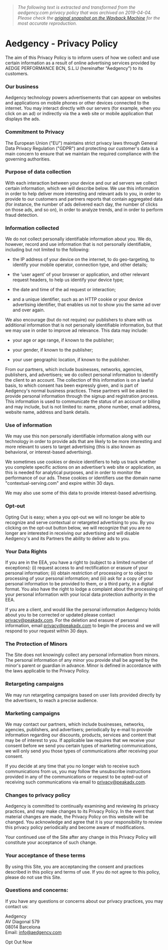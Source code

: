 > *The following text is extracted and transformed from the aedgency.com privacy policy that was archived on 2019-04-04. Please check the [original snapshot on the Wayback Machine](https://web.archive.org/web/20190404210802id_/https%3A//www.aedgency.com/privacy-policy) for the most accurate reproduction.*

# Aedgency - Privacy Policy

The aim of this Privacy Policy is to inform users of how we collect and use certain information as a result of online advertising services provided by AEDGE PERFORMANCE BCN, S.L.U (hereinafter “Aedgency”) to its customers.

### Our business

Aedgency technology powers advertisements that can appear on websites and applications on mobile phones or other devices connected to the internet. You may interact directly with our servers (for example, when you click on an ad) or indirectly via the a web site or mobile application that displays the ads.

### Commitment to Privacy

The European Union ("EU") maintains strict privacy laws through General Data Privacy Regulation ("GDPR") and protecting our customer's data is a main concern to ensure that we maintain the required compliance with the governing authorities.

### Purpose of data collection

With each interaction between your device and our ad servers we collect certain information, which we will describe below. We use this information in order to help deliver more interesting and relevant ads to you, in order to provide to our customers and partners reports that contain aggregated data (for instance, the number of ads delivered each day, the number of clicks on those ads, and so on), in order to analyze trends, and in order to perform fraud detection.

### Information collected

We do not collect personally identifiable information about you. We do, however, record and use information that is not personally identifiable, including but not limited to the following:

  * the IP address of your device on the internet, to do geo-targeting, to identify your mobile operator, connection type, and other details;

  * the ‘user agent’ of your browser or application, and other relevant request headers, to help us identify your device type;

  * the date and time of the ad request or interaction;

  * and a unique identifier, such as an HTTP cookie or your device advertising identifier, that enables us not to show you the same ad over and over again.




We also encourage (but do not require) our publishers to share with us additional information that is not personally identifiable information, but that we may use in order to improve ad relevance. This data may include:

  * your age or age range, if known to the publisher;

  * your gender, if known to the publisher;

  * your user geographic location, if known to the publisher.




From our partners, which include businesses, networks, agencies, publishers, and advertisers; we do collect personal information to identify the client to an account. The collection of this information is on a lawful basis, to which consent has been expressly given, and is part of Aedgency's normal business practices. These partners will be asked to provide personal information through the signup and registration process. This information is used to communicate the status of an account or billing and may include, but is not limited to: name, phone number, email address, website name, address and bank details.

### Use of information

We may use this non personally identifiable information along with our technology in order to provide ads that are likely to be more interesting and more relevant to users to target advertising (this is also known as behavioral, or interest-based advertising).

We sometimes use cookies or device identifiers to help us track whether you complete specific actions on an advertiser’s web site or application, as this is needed for analytical purposes, and in order to monitor the performance of our ads. These cookies or identifiers use the domain name "contextual-serving.com" and expire within 30 days.

We may also use some of this data to provide interest-based advertising.

### Opt-out

Opting Out is easy; when a you opt-out we will no longer be able to recognize and serve contextual or retargeted advertising to you. By you clicking on the opt-out button below, we will recognize that you are no longer are interested in receiving our advertising and will disable Aedgency's and its Partners the ability to deliver ads to you.

### Your Data Rights

If you are in the EEA, you have a right to (subject to a limited number of exceptions): (i) request access to and rectification or erasure of your personal information; (ii) obtain restriction of processing or to object to processing of your personal information; and (iii) ask for a copy of your personal information to be provided to them, or a third party, in a digital format. You also have the right to lodge a complaint about the processing of your personal information with your local data protection authority in the EEA.

If you are a client, and would like the personal information Aedgency holds about you to be corrected or updated please contact privacy@peakadx.com. For the deletion and erasure of personal information, email privacy@peakadx.com to begin the process and we will respond to your request within 30 days.

### The Protection of Minors

The Site does not knowingly collect any personal information from minors. The personal information of any minor you provide shall be agreed by the minor's parent or guardian in advance. Minor is defined in accordance with the laws applicable to the Privacy Policy.

### Retargeting campaigns

We may run retargeting campaigns based on user lists provided directly by the advertisers, to reach a precise audience.

### Marketing campaigns

We may contact our partners, which include businesses, networks, agencies, publishers, and advertisers; periodically by e-mail to provide information regarding our discounts, products, services and content that may be of interest to you. If applicable law requires that we receive your consent before we send you certain types of marketing communications, we will only send you those types of communications after receiving your consent.

If you decide at any time that you no longer wish to receive such communications from us, you may follow the unsubscribe instructions provided in any of the communications or request to be opted-out of receiving such communications via email to privacy@peakadx.com.

### Changes to privacy policy

Aedgency is committed to continually examining and reviewing its privacy practices, and may make changes to its Privacy Policy. In the event that material changes are made, the Privacy Policy on this website will be changed. You acknowledge and agree that it is your responsibility to review this privacy policy periodically and become aware of modifications.

Your continued use of the Site after any change in this Privacy Policy will constitute your acceptance of such change.

### Your acceptance of these terms

By using this Site, you are acceptancing the consent and practices described in this policy and terms of use. If you do not agree to this policy, please do not use this Site.

### Questions and concerns:

If you have any questions or concerns about our privacy practices, you may contact us:

Aedgency  
AV Diagonal 579  
08014 Barcelona  
Email: [info@aedgency.com](mailto:info@aedgency.com)

Opt Out Now

